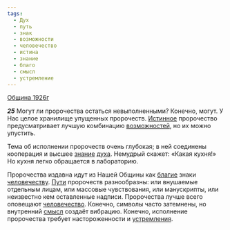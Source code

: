 ```yaml
---
tags:
  - Дух
  - путь
  - знак
  - возможности
  - человечество
  - истина
  - знание
  - благо
  - смысл
  - устремление
---
```


[Община 1926г](/agni/1926)

___25___
Могут ли пророчества остаться невыполненными? Конечно, могут. У Нас целое хранилище упущенных пророчеств. [Истинное](/tag/#истина) пророчество предусматривает лучшую комбинацию [возможностей](/tag/#возможности), но их можно упустить.   

Тема об исполнении пророчеств очень глубокая; в ней соединены кооперация и высшее [знание](/tag/#знание) [духа](/tag/#Дух). Немудрый скажет: «Какая кухня!» Но кухня легко обращается в лабораторию.   

Пророчества издавна идут из Нашей Общины как [благие](/tag/#благо) знаки [человечеству](/tag/#[человечество](/tag/#человечество)). [Пути](/tag/#путь) пророчеств разнообразны: или внушаемые отдельным лицам, или массовые чувствования, или манускрипты, или неизвестно кем оставленные надписи. Пророчества лучше всего оповещают [человечество](/tag/#человечество). Конечно, символы часто затемнены, но внутренний [смысл](/tag/#смысл) создаёт вибрацию. Конечно, исполнение пророчества требует настороженности и [устремления](/tag/#устремление).   


